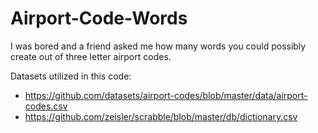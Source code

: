# Airport-Code-Words

I was bored and a friend asked me how many words you could possibly create out of three letter airport codes.

Datasets utilized in this code:
- https://github.com/datasets/airport-codes/blob/master/data/airport-codes.csv
- https://github.com/zeisler/scrabble/blob/master/db/dictionary.csv
